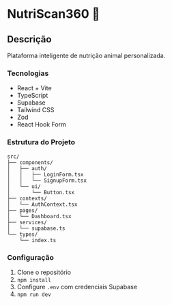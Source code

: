 # NutriScan360 🐾

## Descrição
Plataforma inteligente de nutrição animal personalizada.

### Tecnologias
- React + Vite
- TypeScript
- Supabase
- Tailwind CSS
- Zod
- React Hook Form

### Estrutura do Projeto
```
src/
├── components/
│   ├── auth/
│   │   ├── LoginForm.tsx
│   │   └── SignupForm.tsx
│   └── ui/
│       └── Button.tsx
├── contexts/
│   └── AuthContext.tsx
├── pages/
│   └── Dashboard.tsx
├── services/
│   └── supabase.ts
└── types/
    └── index.ts
```

### Configuração
1. Clone o repositório
2. `npm install`
3. Configure `.env` com credenciais Supabase
4. `npm run dev`
```
